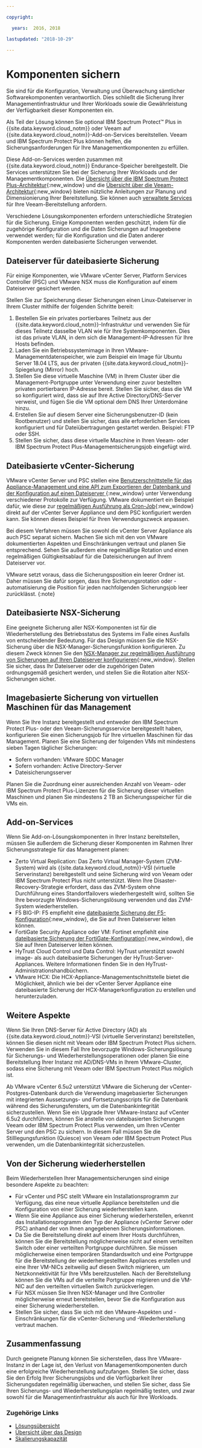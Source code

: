 ```yaml
---

copyright:

  years:  2016, 2018

lastupdated: "2018-10-29"

---
```


# Komponenten sichern

Sie sind für die Konfiguration, Verwaltung und Überwachung sämtlicher Softwarekomponenten verantwortlich. Dies schließt die Sicherung Ihrer Managementinfrastruktur und Ihrer Workloads sowie die Gewährleistung der Verfügbarkeit dieser Komponenten ein.

Als Teil der Lösung können Sie optional IBM Spectrum Protect&trade; Plus in {{site.data.keyword.cloud_notm}} oder Veeam auf {{site.data.keyword.cloud_notm}}-Add-on-Services bereitstellen. Veeam und IBM Spectrum Protect Plus können helfen, die Sicherungsanforderungen für Ihre Managementkomponenten zu erfüllen.

Diese Add-on-Services werden zusammen mit {{site.data.keyword.cloud_notm}} Endurance-Speicher bereitgestellt. Die Services unterstützen Sie bei der Sicherung Ihrer Workloads und der Managementkomponenten. Die [Übersicht über die IBM Spectrum Protect Plus-Architektur](https://www.ibm.com/cloud/garage/architectures/implementation/virtualization_backup_spplus){:new_window} und die [Übersicht über die Veeam-Architektur](https://www.ibm.com/cloud/garage/architectures/implementation/virtualization_backup_veeam){:new_window} bieten nützliche Anleitungen zur Planung und Dimensionierung Ihrer Bereitstellung. Sie können auch [verwaltete Services](https://console.bluemix.net/infrastructure/vmware-solutions/console/gettingstarted/veeam/vcs/managed) für Ihre Veeam-Bereitstellung anfordern.

Verschiedene Lösungskomponenten erfordern unterschiedliche Strategien für die Sicherung. Einige Komponenten werden geschützt, indem für die zugehörige Konfiguration und die Daten Sicherungen auf Imageebene verwendet werden; für die Konfiguration und die Daten anderer Komponenten werden dateibasierte Sicherungen verwendet.

## Dateiserver für dateibasierte Sicherung

Für einige Komponenten, wie VMware vCenter Server, Platform Services Controller (PSC) und VMware NSX muss die Konfiguration auf einem Dateiserver gesichert werden.

Stellen Sie zur Speicherung dieser Sicherungen einen Linux-Dateiserver in Ihrem Cluster mithilfe der folgenden Schritte bereit:

1. Bestellen Sie ein privates portierbares Teilnetz aus der {{site.data.keyword.cloud_notm}}-Infrastruktur und verwenden Sie für dieses Teilnetz dasselbe VLAN wie für Ihre Systemkomponenten. Dies ist das private VLAN, in dem sich die Management-IP-Adressen für Ihre Hosts befinden.
2. Laden Sie ein Betriebssystemimage in Ihren VMware-Managementdatenspeicher, wie zum Beispiel ein Image für Ubuntu Server 18.04 LTS, aus der privaten {{site.data.keyword.cloud_notm}}-Spiegelung (Mirror) hoch.
3. Stellen Sie diese virtuelle Maschine (VM) in Ihrem Cluster über die Management-Portgruppe unter Verwendung einer zuvor bestellten privaten portierbaren IP-Adresse bereit. Stellen Sie sicher, dass die VM so konfiguriert wird, dass sie auf Ihre Active Directory/DNS-Server verweist, und fügen Sie die VM optional dem DNS Ihrer Unterdomäne hinzu.
4. Erstellen Sie auf diesem Server eine Sicherungsbenutzer-ID (kein Rootbenutzer) und stellen Sie sicher, dass alle erforderlichen Services konfiguriert und für Dateiübertragungen gestartet werden. Beispiel: FTP oder SSH.
5. Stellen Sie sicher, dass diese virtuelle Maschine in Ihren Veeam- oder IBM Spectrum Protect Plus-Managementsicherungsjob eingefügt wird.

## Dateibasierte vCenter-Sicherung

VMware vCenter Server und PSC stellen eine [Benutzerschnittstelle für das Appliance-Management und eine API zum Exportieren der Datenbank und der Konfiguration auf einen Dateiserver ](https://docs.vmware.com/en/VMware-vSphere/6.5/com.vmware.vsphere.install.doc/GUID-3EAED005-B0A3-40CF-B40D-85AD247D7EA4.html){:new_window} unter Verwendung verschiedener Protokolle zur Verfügung. VMware dokumentiert ein Beispiel dafür, wie diese zur [regelmäßigen Ausführung als Cron-Job](https://pubs.vmware.com/vsphere-6-5/index.jsp?topic=%2Fcom.vmware.vsphere.vcsapg-rest.doc%2FGUID-222400F3-678E-4028-874F-1F83036D2E85.html){:new_window} direkt auf der vCenter Server Appliance und dem PSC konfiguriert werden kann. Sie können dieses Beispiel für Ihren Verwendungszweck anpassen.

Bei diesem Verfahren müssen Sie sowohl die vCenter Server Appliance als auch PSC separat sichern. Machen Sie sich mit den von VMware dokumentierten Aspekten und Einschränkungen vertraut und planen Sie entsprechend. Sehen Sie außerdem eine regelmäßige Rotation und einen regelmäßigen Gültigkeitsablauf für die Dateisicherungen auf Ihrem Dateiserver vor.

VMware setzt voraus, dass die Sicherungsposition ein leerer Ordner ist. Daher müssen Sie dafür sorgen, dass Ihre Sicherungsrotation oder -automatisierung die Position für jeden nachfolgenden Sicherungsjob leer zurücklässt.
{:note}

## Dateibasierte NSX-Sicherung

Eine geeignete Sicherung aller NSX-Komponenten ist für die Wiederherstellung des Betriebsstatus des Systems im Falle eines Ausfalls von entscheidender Bedeutung. Für das Design müssen Sie die NSX-Sicherung über die NSX-Manager-Sicherungsfunktion konfigurieren. Zu diesem Zweck können Sie den [NSX-Manager zur regelmäßigen Ausführung von Sicherungen auf Ihren Dateiserver konfigurieren](https://pubs.vmware.com/NSX-6/index.jsp?topic=%2Fcom.vmware.nsx.admin.doc%2FGUID-72EFCAB1-0B10-4007-A44C-09D38CD960D3.html){:new_window}. Stellen Sie sicher, dass Ihr Dateiserver oder die zugehörigen Daten ordnungsgemäß gesichert werden, und stellen Sie die Rotation alter NSX-Sicherungen sicher.

## Imagebasierte Sicherung von virtuellen Maschinen für das Management

Wenn Sie Ihre Instanz bereitgestellt und entweder den IBM Spectrum Protect Plus- oder den Veeam-Sicherungsservice bereitgestellt haben, konfigurieren Sie einen Sicherungsjob für Ihre virtuellen Maschinen für das Management. Planen Sie eine Sicherung der folgenden VMs mit mindestens sieben Tagen täglicher Sicherungen:

* Sofern vorhanden: VMware SDDC Manager
* Sofern vorhanden: Active Directory-Server
* Dateisicherungsserver

Planen Sie die Zuordnung einer ausreichenden Anzahl von Veeam- oder IBM Spectrum Protect Plus-Lizenzen für die Sicherung dieser virtuellen Maschinen und planen Sie mindestens 2 TB an Sicherungsspeicher für die VMs ein.

## Add-on-Services

Wenn Sie Add-on-Lösungskomponenten in Ihrer Instanz bereitstellen, müssen Sie außerdem die Sicherung dieser Komponenten im Rahmen Ihrer Sicherungsstrategie für das Management planen:

* Zerto Virtual Replication: Das Zerto Virtual Manager-System (ZVM-System) wird als {{site.data.keyword.cloud_notm}}-VSI (virtuelle Serverinstanz) bereitgestellt und seine Sicherung wird von Veeam oder IBM Spectrum Protect Plus nicht unterstützt. Wenn Ihre Disaster-Recovery-Strategie erfordert, dass das ZVM-System ohne Durchführung eines Standortfailovers wiederhergestellt wird, sollten Sie Ihre bevorzugte Windows-Sicherungslösung verwenden und das ZVM-System wiederherstellen.
* F5 BIG-IP: F5 empfiehlt eine [dateibasierte Sicherung der F5-Konfiguration](https://support.f5.com/csp/article/K13132){:new_window}, die Sie auf Ihren Dateiserver leiten können.
* FortiGate Security Appliance oder VM: Fortinet empfiehlt eine [dateibasierte Sicherung der FortiGate-Konfiguration](http://help.fortinet.com/fos50hlp/54/Content/FortiOS/fortigate-best-practices-54/Firmware/Performing_Config_Backup.htm){:new_window}, die Sie auf Ihren Dateiserver leiten können.
* HyTrust Cloud Control und Data Control: HyTrust unterstützt sowohl image- als auch dateibasierte Sicherungen der HyTrust-Server-Appliances. Weitere Informationen finden Sie in den HyTrust-Administrationshandbüchern.
* VMware HCX: Die HCX-Appliance-Managementschnittstelle bietet die Möglichkeit, ähnlich wie bei der vCenter Server Appliance eine dateibasierte Sicherung der HCX-Managerkonfiguration zu erstellen und herunterzuladen.

## Weitere Aspekte

Wenn Sie Ihren DNS-Server für Active Directory (AD) als {{site.data.keyword.cloud_notm}}-VSI (virtuelle Serverinstanz) bereitstellen, können Sie diesen nicht mit Veeam oder IBM Spectrum Protect Plus sichern. Verwenden Sie in diesem Fall Ihre bevorzugte Windows-Sicherungslösung für Sicherungs- und Wiederherstellungsoperationen oder planen Sie eine Bereitstellung Ihrer Instanz mit AD/DNS-VMs in Ihrem VMware-Cluster, sodass eine Sicherung mit Veeam oder IBM Spectrum Protect Plus möglich ist.

Ab VMware vCenter 6.5u2 unterstützt VMware die Sicherung der vCenter-Postgres-Datenbank durch die Verwendung imagebasierter Sicherungen mit integrierten Aussetzungs- und Fortsetzungsscripts für die Datenbank während des Sicherungsfensters, um die Datenbankintegrität sicherzustellen. Wenn Sie ein Upgrade Ihrer VMware-Instanz auf vCenter 6.5u2 durchführen, können Sie anstelle von dateibasierten Sicherungen Veeam oder IBM Spectrum Protect Plus verwenden, um Ihren vCenter Server und den PSC zu sichern. In diesem Fall müssen Sie die Stilllegungsfunktion (Quiesce) von Veeam oder IBM Spectrum Protect Plus verwenden, um die Datenbankintegrität sicherzustellen.

## Von der Sicherung wiederherstellen

Beim Wiederherstellen Ihrer Managementsicherungen sind einige besondere Aspekte zu beachten:

* Für vCenter und PSC stellt VMware ein Installationsprogramm zur Verfügung, das eine neue virtuelle Appliance bereitstellen und die Konfiguration von einer Sicherung wiederherstellen kann.
* Wenn Sie eine Appliance aus einer Sicherung wiederherstellen, erkennt das Installationsprogramm den Typ der Appliance (vCenter Server oder PSC) anhand der von Ihnen angegebenen Sicherungsinformationen.
* Da Sie die Bereitstellung direkt auf einem Ihrer Hosts durchführen, können Sie die Bereitstellung möglicherweise nicht auf einem verteilten Switch oder einer verteilten Portgruppe durchführen. Sie müssen möglicherweise einen temporären Standardswitch und eine Portgruppe für die Bereitstellung der wiederhergestellten Appliances erstellen und eine Ihrer VM-NICs zeitweilig auf diesen Switch migrieren, um Netzkonnektivität für Ihre VMs bereitzustellen. Nach der Bereitstellung können Sie die VMs auf die verteilte Portgruppe migrieren und die VM-NIC auf den verteilten virtuellen Switch zurückverlegen.
* Für NSX müssen Sie Ihren NSX-Manager und Ihre Controller möglicherweise erneut bereitstellen, bevor Sie die Konfiguration aus einer Sicherung wiederherstellen.
* Stellen Sie sicher, dass Sie sich mit den VMware-Aspekten und -Einschränkungen für die vCenter-Sicherung und -Wiederherstellung vertraut machen.

## Zusammenfassung

Durch geeignete Planung können Sie sicherstellen, dass Ihre VMware-Instanz in der Lage ist, den Verlust von Managementkomponenten durch eine erfolgreiche Wiederherstellung aufzufangen. Stellen Sie sicher, dass Sie den Erfolg Ihrer Sicherungsjobs und die Verfügbarkeit Ihrer Sicherungsdaten regelmäßig überwachen, und stellen Sie sicher, dass Sie Ihren Sicherungs- und Wiederherstellungsplan regelmäßig testen, und zwar sowohl für die Managementinfrastruktur als auch für Ihre Workloads.

### Zugehörige Links

* [Lösungsübersicht](solution_overview.html)
* [Übersicht über das Design](design_overview.html)
* [Skalierungskapazität](solution_scaling.html)
